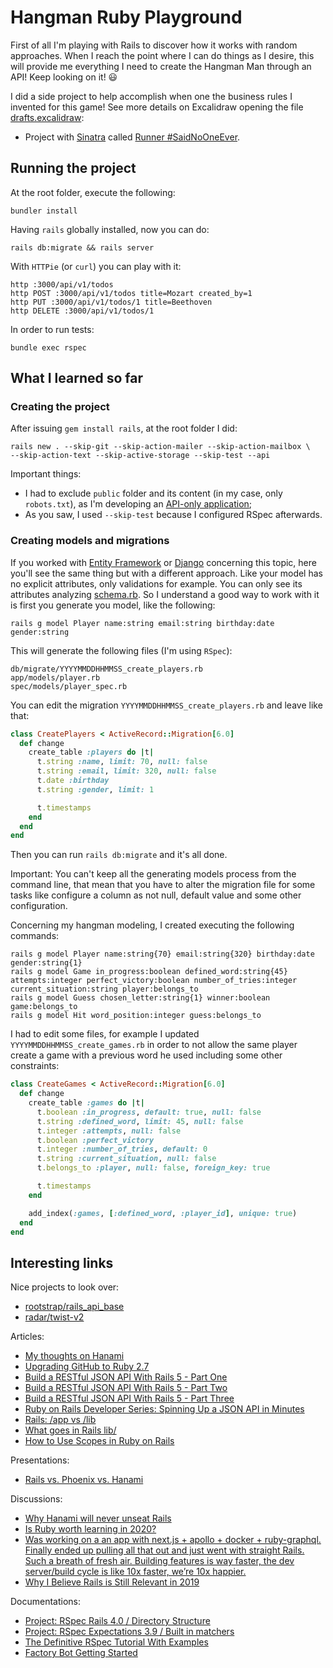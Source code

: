 # Hangman Ruby Playground

First of all I'm playing with Rails to discover how it works with random approaches. When I reach the point where I can do things as I desire, this will provide me everything I need to create the Hangman Man through an API! Keep looking on it! :smiley:

I did a side project to help accomplish when one the business rules I invented for this game! See more details on Excalidraw opening the file [drafts.excalidraw](docs/drafts.excalidraw):

- Project with [Sinatra](https://github.com/sinatra/sinatra) called [Runner #SaidNoOneEver](https://github.com/willianantunes/runner-said-no-one-ever/).

## Running the project

At the root folder, execute the following:

    bundler install
    
Having `rails` globally installed, now you can do:

    rails db:migrate && rails server

With `HTTPie` (or `curl`) you can play with it:

    http :3000/api/v1/todos
    http POST :3000/api/v1/todos title=Mozart created_by=1
    http PUT :3000/api/v1/todos/1 title=Beethoven
    http DELETE :3000/api/v1/todos/1

In order to run tests:

    bundle exec rspec

## What I learned so far

### Creating the project

After issuing `gem install rails`, at the root folder I did:

    rails new . --skip-git --skip-action-mailer --skip-action-mailbox \
    --skip-action-text --skip-active-storage --skip-test --api

Important things:

- I had to exclude `public` folder and its content (in my case, only `robots.txt`), as I'm developing an [API-only application](https://guides.rubyonrails.org/api_app.html);
- As you saw, I used `--skip-test` because I configured RSpec afterwards.

### Creating models and migrations

If you worked with [Entity Framework](https://docs.microsoft.com/en-us/ef/core/managing-schemas/migrations/?tabs=dotnet-core-cli) or [Django](https://docs.djangoproject.com/en/3.1/topics/migrations/) concerning this topic, here you'll see the same thing but with a different approach. Like your model has no explicit attributes, only validations for example. You can only see its attributes analyzing [schema.rb](/db/schema.rb). So I understand a good way to work with it is first you generate you model, like the following:

    rails g model Player name:string email:string birthday:date gender:string

This will generate the following files (I'm using `RSpec`):

    db/migrate/YYYYMMDDHHMMSS_create_players.rb
    app/models/player.rb
    spec/models/player_spec.rb

You can edit the migration `YYYYMMDDHHMMSS_create_players.rb` and leave like that:

```ruby
class CreatePlayers < ActiveRecord::Migration[6.0]
  def change
    create_table :players do |t|
      t.string :name, limit: 70, null: false
      t.string :email, limit: 320, null: false
      t.date :birthday
      t.string :gender, limit: 1

      t.timestamps
    end
  end
end
```

Then you can run `rails db:migrate` and it's all done.

Important: You can't keep all the generating models process from the command line, that mean that you have to alter the migration file for some tasks like configure a column as not null, default value and some other configuration.


Concerning my hangman modeling, I created executing the following commands:

    rails g model Player name:string{70} email:string{320} birthday:date gender:string{1}
    rails g model Game in_progress:boolean defined_word:string{45} attempts:integer perfect_victory:boolean number_of_tries:integer current_situation:string player:belongs_to
    rails g model Guess chosen_letter:string{1} winner:boolean game:belongs_to
    rails g model Hit word_position:integer guess:belongs_to

I had to edit some files, for example I updated `YYYYMMDDHHMMSS_create_games.rb` in order to not allow the same player create a game with a previous word he used including some other constraints:

```ruby
class CreateGames < ActiveRecord::Migration[6.0]
  def change
    create_table :games do |t|
      t.boolean :in_progress, default: true, null: false
      t.string :defined_word, limit: 45, null: false
      t.integer :attempts, null: false
      t.boolean :perfect_victory
      t.integer :number_of_tries, default: 0
      t.string :current_situation, null: false
      t.belongs_to :player, null: false, foreign_key: true

      t.timestamps
    end

    add_index(:games, [:defined_word, :player_id], unique: true)
  end
end
```

## Interesting links

Nice projects to look over:

- [rootstrap/rails_api_base](https://github.com/rootstrap/rails_api_base)
- [radar/twist-v2](https://github.com/radar/twist-v2)

Articles:

- [My thoughts on Hanami](https://ryanbigg.com/2018/03/my-thoughts-on-hanami)
- [Upgrading GitHub to Ruby 2.7](https://github.blog/2020-08-25-upgrading-github-to-ruby-2-7/)
- [Build a RESTful JSON API With Rails 5 - Part One](https://scotch.io/tutorials/build-a-restful-json-api-with-rails-5-part-one)
- [Build a RESTful JSON API With Rails 5 - Part Two](https://scotch.io/tutorials/build-a-restful-json-api-with-rails-5-part-two)
- [Build a RESTful JSON API With Rails 5 - Part Three](https://scotch.io/tutorials/build-a-restful-json-api-with-rails-5-part-three)
- [Ruby on Rails Developer Series: Spinning Up a JSON API in Minutes](https://rollout.io/blog/ror-developer-series-spinning-up-a-json-api-in-minutes/)
- [Rails: /app vs /lib](https://devblast.com/b/rails-app-vs-lib)
- [What goes in Rails lib/](https://medium.com/extreme-programming/what-goes-in-rails-lib-92c74dfd955e)
- [How to Use Scopes in Ruby on Rails](https://www.rubyguides.com/2019/10/scopes-in-ruby-on-rails/)

Presentations:

- [Rails vs. Phoenix vs. Hanami](https://speakerdeck.com/wintermeyer/rails-vs-phoenix-vs-hanami)

Discussions:

- [Why Hanami will never unseat Rails](https://news.ycombinator.com/item?id=16551850)
- [Is Ruby worth learning in 2020?](https://www.reddit.com/r/ruby/comments/f1sx71/is_ruby_worth_learning_in_2020/)
- [Was working on a an app with next.js + apollo + docker + ruby-graphql. Finally ended up pulling all that out and just went with straight Rails. Such a breath of fresh air. Building features is way faster, the dev server/build cycle is like 10x faster, we’re 10x happier.
](https://twitter.com/holman/status/1225919360385994753)
- [Why I Believe Rails is Still Relevant in 2019](https://www.reddit.com/r/ruby/comments/ay4yu2/why_i_believe_rails_is_still_relevant_in_2019/)

Documentations:

- [Project: RSpec Rails 4.0 / Directory Structure](https://relishapp.com/rspec/rspec-rails/docs/directory-structure)
- [Project: RSpec Expectations 3.9 / Built in matchers](https://relishapp.com/rspec/rspec-expectations/v/3-9/docs/built-in-matchers)
- [The Definitive RSpec Tutorial With Examples](https://www.rubyguides.com/2018/07/rspec-tutorial/)
- [Factory Bot Getting Started](https://github.com/thoughtbot/factory_bot/blob/master/GETTING_STARTED.md)
